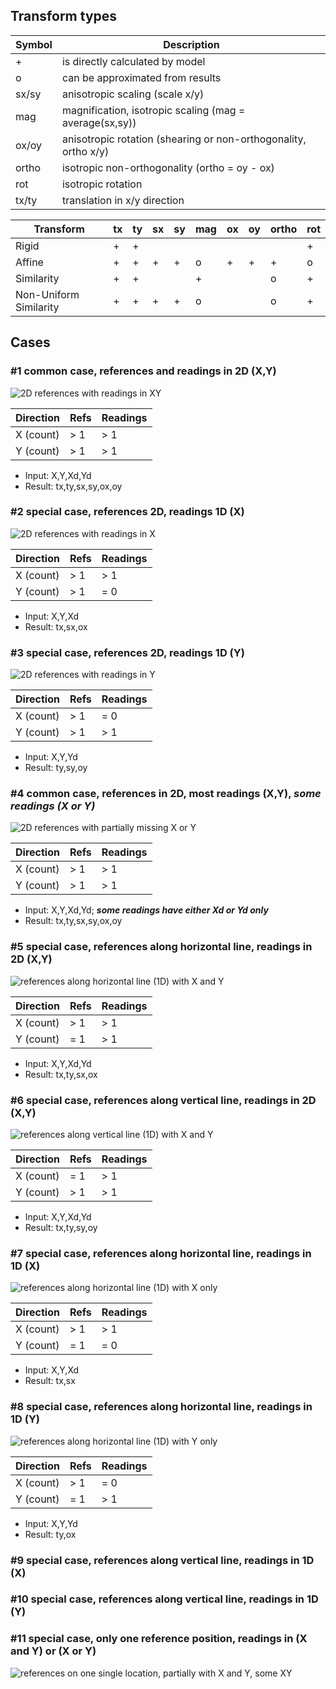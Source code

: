## Transform types

| Symbol | Description                                                      |
| ------ | ---------------------------------------------------------------- |
|    +   | is directly calculated by model                                  |
|    o   | can be approximated from results                                 |
|  sx/sy | anisotropic scaling (scale x/y)                                  |
|   mag  | magnification, isotropic scaling (mag = average(sx,sy))          |
|  ox/oy | anisotropic rotation (shearing or non-orthogonality, ortho x/y)  |
|  ortho | isotropic non-orthogonality (ortho = oy - ox)                    |
|   rot  | isotropic rotation                                               |
|  tx/ty | translation in x/y direction                                     |


| Transform              | tx  | ty  | sx  | sy  | mag | ox  | oy  | ortho | rot |
| ---------------------- | --- | --- | --- | --- | --- | --- | --- | ----- | --- |
| Rigid                  | +   | +   |     |     |     |     |     |       |  +  |
| Affine                 | +   | +   | +   | +   | o   | +   | +   | +     |  o  |
| Similarity             | +   | +   |     |     | +   |     |     | o     |  +  |
| Non-Uniform Similarity | +   | +   | +   | +   | o   |     |     | o     |  +  |


## Cases

### #1 common case, references and readings in 2D (X,Y)

![2D references with readings in XY](images/01_reference-2D_readings-XY.png)

| Direction | Refs | Readings |
| --------- | -----| -------- |
| X (count) | > 1  | > 1      |
| Y (count) | > 1  | > 1      |

* Input: X,Y,Xd,Yd
* Result: tx,ty,sx,sy,ox,oy

### #2 special case, references 2D, readings 1D (X)

![2D references with readings in X](images/02_reference-2D_readings-X.png)

| Direction | Refs | Readings |
| --------- | -----| -------- |
| X (count) | > 1  | > 1      |
| Y (count) | > 1  | = 0      |

* Input: X,Y,Xd
* Result: tx,sx,ox

### #3 special case, references 2D, readings 1D (Y)

![2D references with readings in Y](images/03_reference-2D_readings-Y.png)

| Direction | Refs | Readings |
| --------- | -----| -------- |
| X (count) | > 1  | = 0      |
| Y (count) | > 1  | > 1      |

* Input: X,Y,Yd
* Result: ty,sy,oy

### #4 common case, references in 2D, most readings (X,Y), *some readings (X or Y)*

![2D references with partially missing X or Y](images/04_reference-2D_readings-XY-partial-X-Y.png)

| Direction | Refs | Readings |
| --------- | -----| -------- |
| X (count) | > 1  | > 1      |
| Y (count) | > 1  | > 1      |

* Input: X,Y,Xd,Yd; __*some readings have either Xd or Yd only*__
* Result: tx,ty,sx,sy,ox,oy

### #5 special case, references along horizontal line, readings in 2D (X,Y)

![references along horizontal line (1D) with X and Y](images/05_reference-1D-hor_readings-XY.png)

| Direction | Refs | Readings |
| --------- | -----| -------- |
| X (count) | > 1  | > 1      |
| Y (count) | = 1  | > 1      |

* Input: X,Y,Xd,Yd
* Result: tx,ty,sx,ox

### #6 special case, references along vertical line, readings in 2D (X,Y)

![references along vertical line (1D) with X and Y](images/06_reference-1D-ver_readings-XY.png)

| Direction | Refs | Readings |
| --------- | -----| -------- |
| X (count) | = 1  | > 1      |
| Y (count) | > 1  | > 1      |

* Input: X,Y,Xd,Yd
* Result: tx,ty,sy,oy

### #7 special case, references along horizontal line, readings in 1D (X)

![references along horizontal line (1D) with X only](images/07_reference-1D-hor_readings-X.png)

| Direction | Refs | Readings |
| --------- | -----| -------- |
| X (count) | > 1  | > 1      |
| Y (count) | = 1  | = 0      |

* Input: X,Y,Xd
* Result: tx,sx

### #8 special case, references along horizontal line, readings in 1D (Y)

![references along horizontal line (1D) with Y only](images/08_reference-1D-hor_readings-Y.png)

| Direction | Refs | Readings |
| --------- | -----| -------- |
| X (count) | > 1  | = 0      |
| Y (count) | = 1  | > 1      |

* Input: X,Y,Yd
* Result: ty,ox

### #9 special case, references along vertical line, readings in 1D (X)
### #10 special case, references along vertical line, readings in 1D (Y)
### #11 special case, only one reference position, readings in (X and Y) or (X or Y)

![references on one single location, partially with X and Y, some XY](images/11_single-reference-singularity.png)
